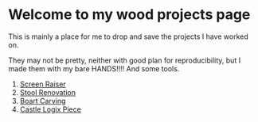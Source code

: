 # Welcome to my wood projects page

This is mainly a place for me to drop and save the projects I have worked on.

They may not be pretty, neither with good plan for reproducibility, but I made them with my bare HANDS!!!! And some tools.

1. [Screen Raiser](./projects/p1-screen-raiser/screen-raiser.md)
1. [Stool Renovation](./projects/p2-stool-reno/stool-reno.md)
1. [Boart Carving](./projects/p3-boat/boat.md)
1. [Castle Logix Piece](./projects/p4-castle-logix-piece/castle-logix-piece.md)

